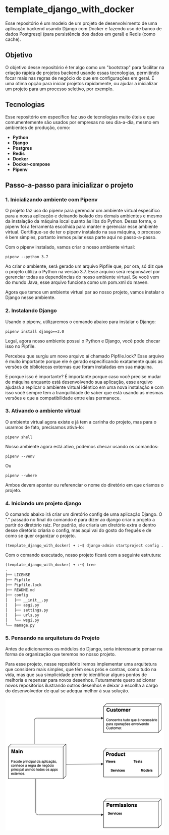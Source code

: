 # template_django_with_docker

Esse repositório é um modelo de um projeto de desenvolvimento de uma aplicação backend usando Django com Docker e fazendo uso de banco de dados Postgresql (para persistência dos dados em geral) e Redis (como cache).

## Objetivo

O objetivo desse repositório é ter algo como um "bootstrap" para facilitar na criação rápida de projetos backend usando essas tecnologias, permitindo focar mais nas regras de negócio do que em configurações em geral. É uma ótima opção para iniciar projetos rapidamente, ou ajudar a inicializar um projeto para um processo seletivo, por exemplo.

## Tecnologias

Esse repositório em específico faz uso de tecnologias muito úteis e que comumentemente são usados por empresas no seu dia-a-dia, mesmo em ambientes de produção, como:

- **Python**
- **Django**
- **Postgres**
- **Redis**
- **Docker**
- **Docker-compose**
- **Pipenv**

## Passo-a-passo para inicializar o projeto

### 1. Inicializando ambiente com Pipenv

O projeto faz uso do pipenv para gerenciar um ambiente virtual específico para a nossa aplicação e deixando isolado dos demais ambientes e mesmo da instalação da máquina local quanto às libs do Python. Dessa forma, o pipenv foi a ferramenta escolhida para manter e gerenciar esse ambiente virtual. Certifique-se de ter o pipenv instalado na sua máquina, o processo é bem simples, portanto iremos pular essa parte aqui no passo-a-passo.

Com o pipenv instalado, vamos criar o nosso ambiente virtual:

```batch
pipenv --python 3.7
```

Ao criar o ambiente, será gerado um arquivo Pipfile que, por ora, só diz que o projeto utiliza o Python na versão 3.7. Esse arquivo será responsável por gerenciar todas as dependências do nosso ambiente virtual. Se você vem do mundo Java, esse arquivo funciona como um pom.xml do maven.

Agora que temos um ambiente virtual par ao nosso projeto, vamos instalar o Django nesse ambiente.

### 2. Instalando Django

Usando o pipenv, utilizaremos o comando abaixo para instalar o Django:

```batch
pipenv install django==3.0
```

Legal, agora nosso ambiente possui o Python e Django, você pode checar isso no Pipfile.

Percebeu que surgiu um novo arquivo aí chamado Pipfile.lock? Esse arquivo é muito importante porque ele é gerado especificando exatamente quais as versões de bibliotecas externas que foram instaladas em sua máquina.

E porque isso é importante? É importante porque caso você precise mudar de máquina enquanto está desenvolvendo sua aplicação, esse arquivo ajudará a replicar o ambiente virtual idêntico em uma nova instalação e com isso você sempre tem a tranquilidade de saber que está usando as mesmas versões e que a compatibilidade entre elas permanece.

### 3. Ativando o ambiente virtual

O ambiente virtual agora existe e já tem a carinha do projeto, mas para o usarmos de fato, precisamos ativá-lo:

```batch
pipenv shell
```

Nosso ambiente agora está ativo, podemos checar usando os comandos:

```batch
pipenv --venv
```

Ou

```batch
pipenv --where
```

Ambos devem apontar ou referenciar o nome do diretório em que criamos o projeto.

### 4. Iniciando um projeto django

O comando abaixo irá criar um diretório config de uma aplicação Django. O "." passado no final do comando é para dizer ao django criar o projeto a partir do diretório raiz. Por padrão, ele criaria um diretório extra e dentro desse diretório criaria o config, mas aqui vai do gosto do freguês e de como se quer organizar o projeto.

```batch
(template_django_with_docker) ➜ :~$ django-admin startproject config .
```

Com o comando executado, nosso projeto ficará com a seguinte estrutura:

```batch
(template_django_with_docker) ➜ :~$ tree
.
├── LICENSE
├── Pipfile
├── Pipfile.lock
├── README.md
├── config
│   ├── __init__.py
│   ├── asgi.py
│   ├── settings.py
│   ├── urls.py
│   └── wsgi.py
└── manage.py
```

### 5. Pensando na arquitetura do Projeto

Antes de adicionarmos os módulos do Django, seria interessante pensar na forma de organização que teremos no nosso projeto. 

Para esse projeto, nesse repositório iremos implementar uma arquitetura que considero mais simples, que têm seus prós e contras, como tudo na vida, mas que sua simplicidade permite identificar alguns pontos de melhoria e repensar para novos desenhos. Futuramente quero adicionar novos repositórios ilustrando outros desenhos e deixar a escolha a cargo do desenvolvedor de qual se adequa melhor à sua solução.


![Diagrama](./docs/diagrams/architecture_diagram.png)


